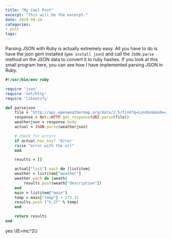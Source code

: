```yaml
---
title: "My Cool Post"
excerpt: "This will be the excerpt."
date: 2019-09-24
categories: 
- post
tags: 
---
```

Parsing JSON with Ruby is actually extremely easy. All you have to do is have the json gem installed (`gem install json`) and call the `JSON.parse` method on the JSON data to convert it to ruby hashes. If you look at this small program here, you can see how I have implemented parsing JSON in Ruby.

```ruby
#!/usr/bin/env ruby

require 'json'
require 'net/http'
require 'libnotify'

def parsejson
    file = "http://api.openweathermap.org/data/2.5/find?q=London&mode=json"
    response = Net::HTTP.get_response(URI.parse(file))
    weatherjson = response.body
    actual = JSON.parse(weatherjson)

    # check for errors
    if actual.has_key? 'Error'
	raise "error with the url"
    end

    results = []

    actual["list"].each do |listitem|
	weather = listitem["weather"]
	weather.each do |weath|
	    results.push(weath["description"])
	end
	main = listitem["main"]
	temp = main["temp"] - 273.15
	results.push ("%.2f" % temp)
    end

    return results
end
```

yes \\(E=mc^2\\)


<!----- Footnotes ----->

